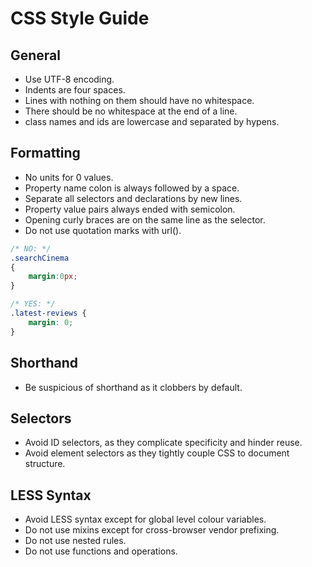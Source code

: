 # CSS Style Guide

## General

 * Use UTF-8 encoding.
 * Indents are four spaces.
 * Lines with nothing on them should have no whitespace.
 * There should be no whitespace at the end of a line.
 * class names and ids are lowercase and separated by hypens.

## Formatting

 * No units for 0 values.
 * Property name colon is always followed by a space.
 * Separate all selectors and declarations by new lines.
 * Property value pairs always ended with semicolon.
 * Opening curly braces are on the same line as the selector.
 * Do not use quotation marks with url().


```css
/* NO: */
.searchCinema
{
	margin:0px;
}

/* YES: */
.latest-reviews {
	margin: 0;
}
```

## Shorthand

 * Be suspicious of shorthand as it clobbers by default.

## Selectors

 * Avoid ID selectors, as they complicate specificity and hinder reuse.
 * Avoid element selectors as they tightly couple CSS to document structure.

## LESS Syntax

 * Avoid LESS syntax except for global level colour variables.
 * Do not use mixins except for cross-browser vendor prefixing.
 * Do not use nested rules.
 * Do not use functions and operations.


